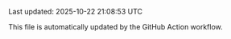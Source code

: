 Last updated: 2025-10-22 21:08:53 UTC

This file is automatically updated by the GitHub Action workflow.
